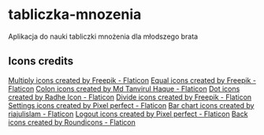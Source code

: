 # tabliczka-mnozenia
Aplikacja do nauki tabliczki mnożenia dla młodszego brata

## Icons credits

<a href="https://www.flaticon.com/free-icons/multiply" title="multiply icons">Multiply icons created by Freepik - Flaticon</a>
<a href="https://www.flaticon.com/free-icons/equal" title="equal icons">Equal icons created by Freepik - Flaticon</a>
<a href="https://www.flaticon.com/free-icons/colon" title="colon icons">Colon icons created by Md Tanvirul Haque - Flaticon</a>
<a href="https://www.flaticon.com/free-icons/dot" title="dot icons">Dot icons created by Radhe Icon - Flaticon</a>
<a href="https://www.flaticon.com/free-icons/divide" title="divide icons">Divide icons created by Freepik - Flaticon</a>
<a href="https://www.flaticon.com/free-icons/settings" title="settings icons">Settings icons created by Pixel perfect - Flaticon</a>
<a href="https://www.flaticon.com/free-icons/bar-chart" title="bar chart icons">Bar chart icons created by riajulislam - Flaticon</a>
<a href="https://www.flaticon.com/free-icons/logout" title="logout icons">Logout icons created by Pixel perfect - Flaticon</a>
<a href="https://www.flaticon.com/free-icons/back" title="back icons">Back icons created by Roundicons - Flaticon</a>

